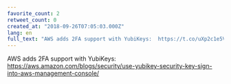 ```yaml
---
favorite_count: 2
retweet_count: 0
created_at: "2018-09-26T07:05:03.000Z"
lang: en
full_text: "AWS adds 2FA support with YubiKeys:  https://t.co/uXp2c1e5V1"
---
```


AWS adds 2FA support with YubiKeys:
<https://aws.amazon.com/blogs/security/use-yubikey-security-key-sign-into-aws-management-console/>
